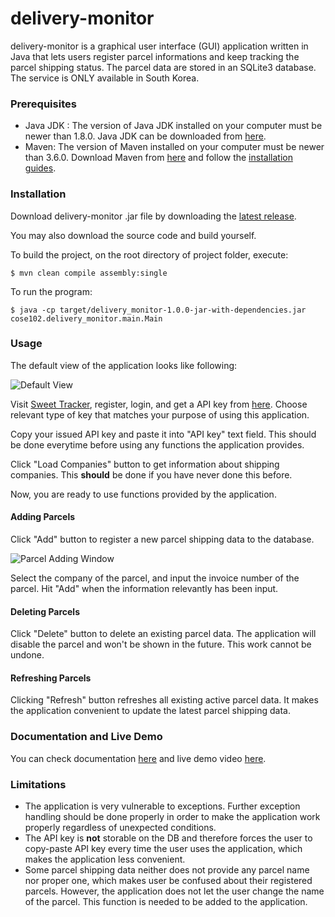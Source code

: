 # delivery-monitor

delivery-monitor is a graphical user interface (GUI) application written in Java that lets users register parcel informations and keep tracking the parcel shipping status. The parcel data are stored in an SQLite3 database. The service is ONLY available in South Korea.

### Prerequisites
- Java JDK : The version of Java JDK installed on your computer must be newer than 1.8.0. Java JDK can be downloaded from [here](https://www.oracle.com/technetwork/java/javase/downloads/jdk8-downloads-2133151.html).
- Maven: The version of Maven installed on your computer must be newer than 3.6.0. Download Maven from [here](https://maven.apache.org/download.cgi) and follow the [installation guides](https://maven.apache.org/install.html).

### Installation
Download delivery-monitor .jar file by downloading the [latest release](https://github.com/cylee-for-kuniv/cose102-delivery-monitor/releases/tag/1.0.0).

You may also download the source code and build yourself. 

To build the project, on the root directory of project folder, execute: 

<pre><code>$ mvn clean compile assembly:single</code></pre>

To run the program:

<pre><code>$ java -cp target/delivery_monitor-1.0.0-jar-with-dependencies.jar cose102.delivery_monitor.main.Main</code></pre>

### Usage

The default view of the application looks like following:

![Default View](https://t1.daumcdn.net/cfile/tistory/99505E3C5C121CF42C)

Visit [Sweet Tracker](https://tracking.sweettracker.co.kr/), register, login, and get a API key from [here](https://tracking.sweettracker.co.kr/templates/app.html#/apikey/add). Choose relevant type of key that matches your purpose of using this application. 

Copy your issued API key and paste it into "API key" text field. This should be done everytime before using any functions the application provides.

Click "Load Companies" button to get information about shipping companies. This __should__ be done if you have never done this before. 

Now, you are ready to use functions provided by the application.

#### Adding Parcels

Click "Add" button to register a new parcel shipping data to the database. 

![Parcel Adding Window](https://t1.daumcdn.net/cfile/tistory/99DA363C5C121CF531)

Select the company of the parcel, and input the invoice number of the parcel. Hit "Add" when the information relevantly has been input.

#### Deleting Parcels

Click "Delete" button to delete an existing parcel data. The application will disable the parcel and won't be shown in the future. This work cannot be undone.

#### Refreshing Parcels

Clicking "Refresh" button refreshes all existing active parcel data. It makes the application convenient to update the latest parcel shipping data. 

### Documentation and Live Demo

You can check documentation [here](https://drive.google.com/open?id=1GpJppDpYCSM3rhghUtUYIJTHq9tcQQQh) and live demo video [here](https://drive.google.com/open?id=1HJMs3ySBjr4_bcptKnc4WVrym3-t1wqH).

### Limitations

- The application is very vulnerable to exceptions. Further exception handling should be done properly in order to make the application work properly regardless of unexpected conditions.
- The API key is __not__ storable on the DB and therefore forces the user to copy-paste API key every time the user uses the application, which makes the application less convenient.
- Some parcel shipping data neither does not provide any parcel name nor proper one, which makes user be confused about their registered parcels. However, the application does not let the user change the name of the parcel. This function is needed to be added to the application.
